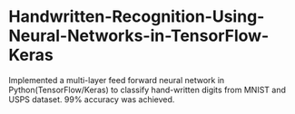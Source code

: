 # Handwritten-Recognition-Using-Neural-Networks-in-TensorFlow-Keras
Implemented a multi-layer feed forward neural network in Python(TensorFlow/Keras) to classify hand-written digits from MNIST and USPS dataset. 99% accuracy was achieved.
